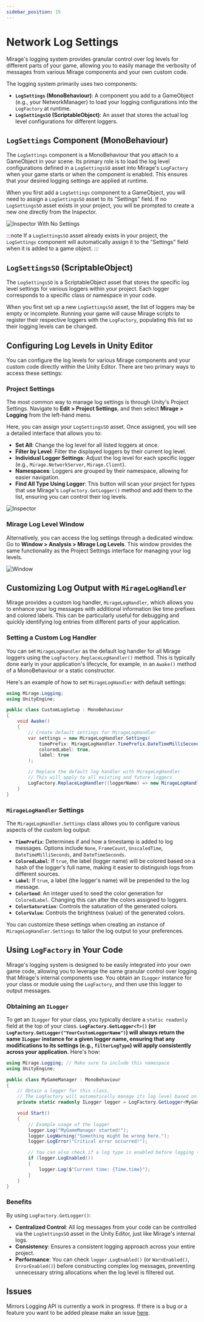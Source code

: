 ```yaml
---
sidebar_position: 15
---
```

# Network Log Settings

Mirage's logging system provides granular control over log levels for different parts of your game, allowing you to easily manage the verbosity of messages from various Mirage components and your own custom code.

The logging system primarily uses two components:
*   **`LogSettings` (MonoBehaviour)**: A component you add to a GameObject (e.g., your NetworkManager) to load your logging configurations into the `LogFactory` at runtime.
*   **`LogSettingsSO` (ScriptableObject)**: An asset that stores the actual log level configurations for different loggers.

## `LogSettings` Component (MonoBehaviour)

The `LogSettings` component is a MonoBehaviour that you attach to a GameObject in your scene. Its primary role is to load the log level configurations defined in a `LogSettingsSO` asset into Mirage's `LogFactory` when your game starts or when the component is enabled. This ensures that your desired logging settings are applied at runtime.

When you first add a `LogSettings` component to a GameObject, you will need to assign a `LogSettingsSO` asset to its "Settings" field. If no `LogSettingsSO` asset exists in your project, you will be prompted to create a new one directly from the Inspector.

![Inspector With No Settings](/img/components/NetworkLogSettingsNoSettings.png)

:::note
If a `LogSettingsSO` asset already exists in your project, the `LogSettings` component will automatically assign it to the "Settings" field when it is added to a game object.
:::

## `LogSettingsSO` (ScriptableObject)

The `LogSettingsSO` is a ScriptableObject asset that stores the specific log level settings for various loggers within your project. Each logger corresponds to a specific class or namespace in your code.

When you first set up a new `LogSettingsSO` asset, the list of loggers may be empty or incomplete. Running your game will cause Mirage scripts to register their respective loggers with the `LogFactory`, populating this list so their logging levels can be changed.

## Configuring Log Levels in Unity Editor

You can configure the log levels for various Mirage components and your custom code directly within the Unity Editor. There are two primary ways to access these settings:

### Project Settings

The most common way to manage log settings is through Unity's Project Settings. Navigate to **Edit > Project Settings**, and then select **Mirage > Logging** from the left-hand menu.

Here, you can assign your `LogSettingsSO` asset. Once assigned, you will see a detailed interface that allows you to:
*   **Set All**: Change the log level for all listed loggers at once.
*   **Filter by Level**: Filter the displayed loggers by their current log level.
*   **Individual Logger Settings**: Adjust the log level for each specific logger (e.g., `Mirage.NetworkServer`, `Mirage.Client`).
*   **Namespaces**: Loggers are grouped by their namespace, allowing for easier navigation.
*   **Find All Type Using Logger**: This button will scan your project for types that use Mirage's `LogFactory.GetLogger()` method and add them to the list, ensuring you can control their log levels.

![Inspector](/img/components/NetworkLogSettings.png)

### Mirage Log Level Window

Alternatively, you can access the log settings through a dedicated window. Go to **Window > Analysis > Mirage Log Levels**. This window provides the same functionality as the Project Settings interface for managing your log levels.

![Window](/img/components/LogLevelWindow.png)

## Customizing Log Output with `MirageLogHandler`

Mirage provides a custom log handler, `MirageLogHandler`, which allows you to enhance your log messages with additional information like time prefixes and colored labels. This can be particularly useful for debugging and quickly identifying log entries from different parts of your application.

### Setting a Custom Log Handler

You can set `MirageLogHandler` as the default log handler for all Mirage loggers using the `LogFactory.ReplaceLogHandler()` method. This is typically done early in your application's lifecycle, for example, in an `Awake()` method of a MonoBehaviour or a static constructor.

Here's an example of how to set `MirageLogHandler` with default settings:

```csharp
using Mirage.Logging;
using UnityEngine;

public class CustomLogSetup : MonoBehaviour
{
    void Awake()
    {
        // Create default settings for MirageLogHandler
        var settings = new MirageLogHandler.Settings(
            timePrefix: MirageLogHandler.TimePrefix.DateTimeMilliSeconds,
            coloredLabel: true,
            label: true
        );

        // Replace the default log handler with MirageLogHandler
        // This will apply to all existing and future loggers
        LogFactory.ReplaceLogHandler((loggerName) => new MirageLogHandler(settings, loggerName));
    }
}
```

### `MirageLogHandler` Settings

The `MirageLogHandler.Settings` class allows you to configure various aspects of the custom log output:

*   **`TimePrefix`**: Determines if and how a timestamp is added to log messages. Options include `None`, `FrameCount`, `UnscaledTime`, `DateTimeMilliSeconds`, and `DateTimeSeconds`.
*   **`ColoredLabel`**: If `true`, the label (logger name) will be colored based on a hash of the logger's full name, making it easier to distinguish logs from different sources.
*   **`Label`**: If `true`, a label (the logger's name) will be prepended to the log message.
*   **`ColorSeed`**: An integer used to seed the color generation for `ColoredLabel`. Changing this can alter the colors assigned to loggers.
*   **`ColorSaturation`**: Controls the saturation of the generated colors.
*   **`ColorValue`**: Controls the brightness (value) of the generated colors.

You can customize these settings when creating an instance of `MirageLogHandler.Settings` to tailor the log output to your preferences.

## Using `LogFactory` in Your Code

Mirage's logging system is designed to be easily integrated into your own game code, allowing you to leverage the same granular control over logging that Mirage's internal components use. You obtain an `ILogger` instance for your class or module using the `LogFactory`, and then use this logger to output messages.

### Obtaining an `ILogger`

To get an `ILogger` for your class, you typically declare a `static readonly` field at the top of your class. **`LogFactory.GetLogger<T>()` (or `LogFactory.GetLogger("YourCustomLoggerName")`) will always return the same `ILogger` instance for a given logger name, ensuring that any modifications to its settings (e.g., `filterLogType`) will apply consistently across your application.** Here's how:

```csharp
using Mirage.Logging; // Make sure to include this namespace
using UnityEngine;

public class MyGameManager : MonoBehaviour
{
    // Obtain a logger for this class.
    // The LogFactory will automatically manage its log level based on your LogSettingsSO.
    private static readonly ILogger logger = LogFactory.GetLogger<MyGameManager>();

    void Start()
    {
        // Example usage of the logger
        logger.Log("MyGameManager started!");
        logger.LogWarning("Something might be wrong here.");
        logger.LogError("Critical error occurred!");

        // You can also check if a log type is enabled before logging to avoid unnecessary string formatting
        if (logger.LogEnabled())
        {
            logger.Log($"Current time: {Time.time}");
        }
    }
}
```

### Benefits

By using `LogFactory.GetLogger()`:
*   **Centralized Control**: All log messages from your code can be controlled via the `LogSettingsSO` asset in the Unity Editor, just like Mirage's internal logs.
*   **Consistency**: Ensures a consistent logging approach across your entire project.
*   **Performance**: You can check `logger.LogEnabled()` (or `WarnEnabled()`, `ErrorEnabled()`) before constructing complex log messages, preventing unnecessary string allocations when the log level is filtered out.

## Issues

Mirrors Logging API is currently a work in progress. If there is a bug or a feature you want to be added please make an issue [here](https://github.com/MirageNet/Mirage/issues).
